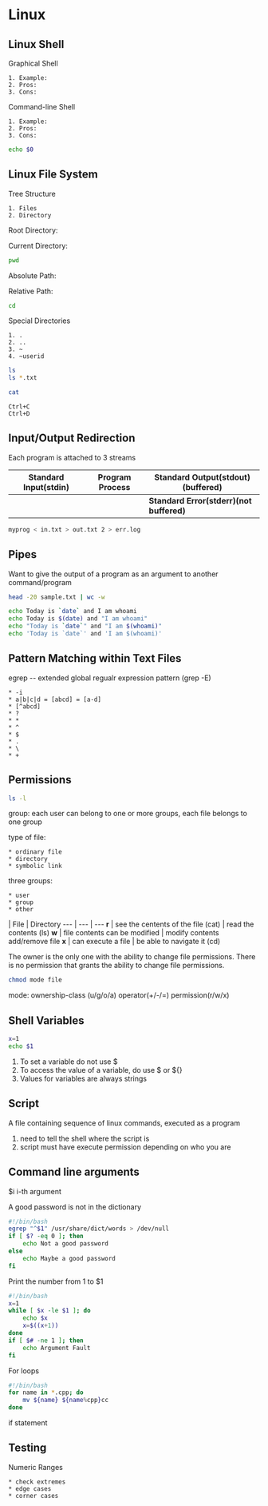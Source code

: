 Linux
===

Linux Shell
---

Graphical Shell

	1. Example:
	2. Pros:
	3. Cons:

Command-line Shell

	1. Example:
	2. Pros:
	3. Cons:

```bash
echo $0
```

Linux File System
---

Tree Structure

	1. Files
	2. Directory

Root Directory:

Current Directory:

```bash
pwd
```

Absolute Path:

Relative Path:

```bash
cd
```

Special Directories

	1. .
	2. ..
	3. ~
	4. ~userid

```bash
ls
ls *.txt
```

```bash
cat
```
```
Ctrl+C
Ctrl+D
```

Input/Output Redirection
---

Each program is attached to 3 streams

Standard Input(stdin) | Program Process | Standard Output(stdout)(buffered)
--- | --- | ---
|  |  | **Standard Error(stderr)(not buffered)** |

```bash
myprog < in.txt > out.txt 2 > err.log
```

Pipes
---

Want to give the output of a program as an argument to another command/program

```bash
head -20 sample.txt | wc -w
```

```bash
echo Today is `date` and I am whoami
echo Today is $(date) and "I am whoami"
echo "Today is `date`" and "I am $(whoami)"
echo 'Today is `date`' and 'I am $(whoami)'
```

Pattern Matching within Text Files
---

egrep -- extended global regualr expression pattern (grep -E)

	* -i
	* a|b|c|d = [abcd] = [a-d]
	* [^abcd]
	* ?
	* *
	* ^
	* $
	* .
	* \
	* +

Permissions
---

```bash
ls -l
```

group: each user can belong to one or more groups, each file belongs to one group

type of file:

	* ordinary file
	* directory
	* symbolic link

three groups:

	* user
	* group
	* other

  | File | Directory 
--- | --- | ---
**r** | see the centents of the file (cat) | read the contents (ls) 
**w** | file contents can be modified | modify contents add/remove file
**x** | can execute a file | be able to navigate it (cd)

The owner is the only one with the ability to change file permissions. There is no permission that grants the ability to change file permissions.

```bash
chmod mode file
```

mode: ownership-class (u/g/o/a) operator(+/-/=) permission(r/w/x) 

Shell Variables
---

```bash
x=1
echo $1
```

1. To set a variable do not use $
2. To access the value of a variable, do use $ or ${}
3. Values for variables are always strings

Script
---

A file containing sequence of linux commands, executed as a program

1. need to tell the shell where the script is
2. script must have execute permission depending on who you are

Command line arguments
---

$i i-th argument

A good password is not in the dictionary

```bash
#!/bin/bash
egrep "^$1" /usr/share/dict/words > /dev/null 
if [ $? -eq 0 ]; then
	echo Not a good password
else
	echo Maybe a good password
fi
```

Print the number from 1 to $1

```bash
#!/bin/bash
x=1
while [ $x -le $1 ]; do
	echo $x
	x=$((x+1))
done
if [ $# -ne 1 ]; then
	echo Argument Fault
fi
```

For loops

```bash
#!/bin/bash
for name in *.cpp; do
	mv ${name} ${name%cpp}cc
done
```

if statement

Testing
---

Numeric Ranges

	* check extremes
	* edge cases
	* corner cases
